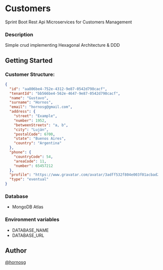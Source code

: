 # Customers

Sprint Boot Rest Api Microservices for Customers Management

### Description

Simple crud implementing Hexagonal Architecture & DDD

## Getting Started

### Customer Structure:

```json
{
  "id": "aa806be4-752e-4312-9e87-0542d798cacf",
  "tenantId": "bb566be4-562e-4647-9e87-0542d798cacf",
  "name": "Gustavo",
  "surname": "Hornos",
  "email": "hornosg@gmail.com",
  "address": {
    "street": "Example",
    "number": 1952,
    "betweenStreets": "a, b",
    "city": "Luján",
    "postalCode": 6700,
    "state": "Buenos Aires",
    "country": "Argentina"
  },
  "phone": {
    "countryCode": 54,
    "areaCode": 11,
    "number": 65457212
  },
  "profile": "https://www.gravatar.com/avatar/3adff532f804e003f01acbad2da6db70?d=identicon",
  "type": "eventual"
}
```


### Database

* MongoDB Atlas

### Environment variables

* DATABASE_NAME
* DATABASE_URL

## Author

[@hornosg](https://www.linkedin.com/in/gustavohornos/)

